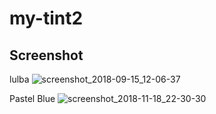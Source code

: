 # my-tint2

## Screenshot
lulba
![screenshot_2018-09-15_12-06-37](https://user-images.githubusercontent.com/38096925/45582754-d2e15280-b8df-11e8-8d35-d4662c18903b.png)

Pastel Blue
![screenshot_2018-11-18_22-30-30](https://user-images.githubusercontent.com/38096925/48684890-d44e2600-eb81-11e8-904b-ed40bddc21a5.png)
